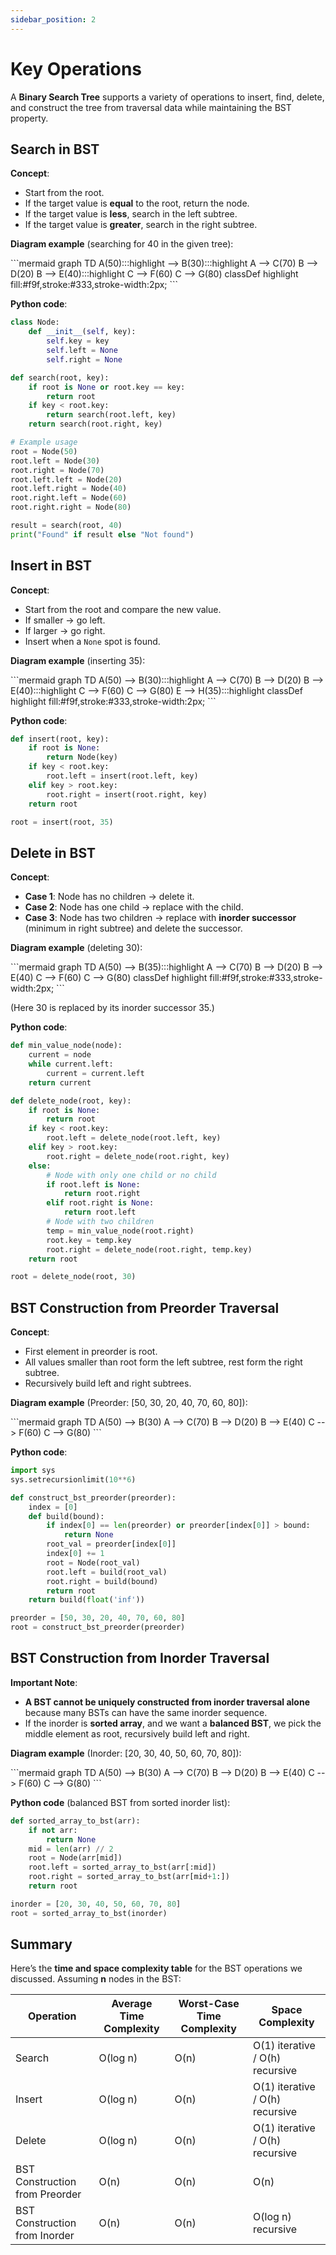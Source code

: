 ```yaml
---
sidebar_position: 2
---
```


# Key Operations

A **Binary Search Tree** supports a variety of operations to insert, find, delete, and construct the tree from traversal data while maintaining the BST property.

## Search in BST

**Concept**:

- Start from the root.
- If the target value is **equal** to the root, return the node.
- If the target value is **less**, search in the left subtree.
- If the target value is **greater**, search in the right subtree.

**Diagram example** (searching for 40 in the given tree):

<div style={{textAlign: 'center'}}>
```mermaid
graph TD
    A(50):::highlight --> B(30):::highlight
    A --> C(70)
    B --> D(20)
    B --> E(40):::highlight
    C --> F(60)
    C --> G(80)
classDef highlight fill:#f9f,stroke:#333,stroke-width:2px;
```
</div>

**Python code**:

```python
class Node:
    def __init__(self, key):
        self.key = key
        self.left = None
        self.right = None

def search(root, key):
    if root is None or root.key == key:
        return root
    if key < root.key:
        return search(root.left, key)
    return search(root.right, key)

# Example usage
root = Node(50)
root.left = Node(30)
root.right = Node(70)
root.left.left = Node(20)
root.left.right = Node(40)
root.right.left = Node(60)
root.right.right = Node(80)

result = search(root, 40)
print("Found" if result else "Not found")
```

## Insert in BST

**Concept**:

- Start from the root and compare the new value.
- If smaller → go left.
- If larger → go right.
- Insert when a `None` spot is found.

**Diagram example** (inserting 35):

<div style={{textAlign: 'center'}}>
```mermaid
graph TD
    A(50) --> B(30):::highlight
    A --> C(70)
    B --> D(20)
    B --> E(40):::highlight
    C --> F(60)
    C --> G(80)
    E --> H(35):::highlight
classDef highlight fill:#f9f,stroke:#333,stroke-width:2px;
```
</div>

**Python code**:

```python
def insert(root, key):
    if root is None:
        return Node(key)
    if key < root.key:
        root.left = insert(root.left, key)
    elif key > root.key:
        root.right = insert(root.right, key)
    return root

root = insert(root, 35)
```

## Delete in BST

**Concept**:

- **Case 1**: Node has no children → delete it.
- **Case 2**: Node has one child → replace with the child.
- **Case 3**: Node has two children → replace with **inorder successor** (minimum in right subtree) and delete the successor.

**Diagram example** (deleting 30):

<div style={{textAlign: 'center'}}>
```mermaid
graph TD
    A(50) --> B(35):::highlight
    A --> C(70)
    B --> D(20)
    B --> E(40)
    C --> F(60)
    C --> G(80)
classDef highlight fill:#f9f,stroke:#333,stroke-width:2px;
```
</div>

(Here 30 is replaced by its inorder successor 35.)

**Python code**:

```python
def min_value_node(node):
    current = node
    while current.left:
        current = current.left
    return current

def delete_node(root, key):
    if root is None:
        return root
    if key < root.key:
        root.left = delete_node(root.left, key)
    elif key > root.key:
        root.right = delete_node(root.right, key)
    else:
        # Node with only one child or no child
        if root.left is None:
            return root.right
        elif root.right is None:
            return root.left
        # Node with two children
        temp = min_value_node(root.right)
        root.key = temp.key
        root.right = delete_node(root.right, temp.key)
    return root

root = delete_node(root, 30)
```

## BST Construction from Preorder Traversal

**Concept**:

- First element in preorder is root.
- All values smaller than root form the left subtree, rest form the right subtree.
- Recursively build left and right subtrees.

**Diagram example** (Preorder: \[50, 30, 20, 40, 70, 60, 80]):

<div style={{textAlign: 'center'}}>
```mermaid
graph TD
    A(50) --> B(30)
    A --> C(70)
    B --> D(20)
    B --> E(40)
    C --> F(60)
    C --> G(80)
```
</div>

**Python code**:

```python
import sys
sys.setrecursionlimit(10**6)

def construct_bst_preorder(preorder):
    index = [0]
    def build(bound):
        if index[0] == len(preorder) or preorder[index[0]] > bound:
            return None
        root_val = preorder[index[0]]
        index[0] += 1
        root = Node(root_val)
        root.left = build(root_val)
        root.right = build(bound)
        return root
    return build(float('inf'))

preorder = [50, 30, 20, 40, 70, 60, 80]
root = construct_bst_preorder(preorder)
```

## BST Construction from Inorder Traversal

**Important Note**:

- **A BST cannot be uniquely constructed from inorder traversal alone** because many BSTs can have the same inorder sequence.
- If the inorder is **sorted array**, and we want a **balanced BST**, we pick the middle element as root, recursively build left and right.

**Diagram example** (Inorder: \[20, 30, 40, 50, 60, 70, 80]):

<div style={{textAlign: 'center'}}>
```mermaid
graph TD
    A(50) --> B(30)
    A --> C(70)
    B --> D(20)
    B --> E(40)
    C --> F(60)
    C --> G(80)
```
</div>

**Python code** (balanced BST from sorted inorder list):

```python
def sorted_array_to_bst(arr):
    if not arr:
        return None
    mid = len(arr) // 2
    root = Node(arr[mid])
    root.left = sorted_array_to_bst(arr[:mid])
    root.right = sorted_array_to_bst(arr[mid+1:])
    return root

inorder = [20, 30, 40, 50, 60, 70, 80]
root = sorted_array_to_bst(inorder)
```

## Summary

Here’s the **time and space complexity table** for the BST operations we discussed.
Assuming **n** nodes in the BST:

| Operation                      | Average Time Complexity | Worst-Case Time Complexity | Space Complexity                |
| ------------------------------ | ----------------------- | -------------------------- | ------------------------------- |
| Search                         | O(log n)                | O(n)                       | O(1) iterative / O(h) recursive |
| Insert                         | O(log n)                | O(n)                       | O(1) iterative / O(h) recursive |
| Delete                         | O(log n)                | O(n)                       | O(1) iterative / O(h) recursive |
| BST Construction from Preorder | O(n)                    | O(n)                       | O(n)                            |
| BST Construction from Inorder  | O(n)                    | O(n)                       | O(log n) recursive              |
